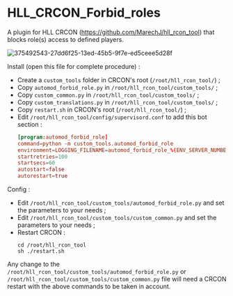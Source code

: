 # HLL_CRCON_Forbid_roles

A plugin for HLL CRCON (https://github.com/MarechJ/hll_rcon_tool)
that blocks role(s) access to defined players.

![375492543-27dd6f25-13ed-45b5-9f7e-ed5ceee5d28f](https://github.com/user-attachments/assets/2cdea1c1-0fcd-403b-8011-0a9bd217e3ad)

Install (open this file for complete procedure) :
- Create a `custom_tools` folder in CRCON's root (`/root/hll_rcon_tool/`) ;
- Copy `automod_forbid_role.py` in `/root/hll_rcon_tool/custom_tools/` ;
- Copy `custom_common.py` in `/root/hll_rcon_tool/custom_tools/` ;
- Copy `custom_translations.py` in `/root/hll_rcon_tool/custom_tools/` ;
- Copy `restart.sh` in CRCON's root (`/root/hll_rcon_tool/`) ;
- Edit `/root/hll_rcon_tool/config/supervisord.conf` to add this bot section : 
  ```conf
  [program:automod_forbid_role]
  command=python -m custom_tools.automod_forbid_role
  environment=LOGGING_FILENAME=automod_forbid_role_%(ENV_SERVER_NUMBER)s.log
  startretries=100
  startsecs=60
  autostart=false
  autorestart=true
  ```

Config :
- Edit `/root/hll_rcon_tool/custom_tools/automod_forbid_role.py` and set the parameters to your needs ;
- Edit `/root/hll_rcon_tool/custom_tools/custom_common.py` and set the parameters to your needs ;
- Restart CRCON :
  ```shell
  cd /root/hll_rcon_tool
  sh ./restart.sh
  ```
Any change to the `/root/hll_rcon_tool/custom_tools/automod_forbid_role.py` or `/root/hll_rcon_tool/custom_tools/custom_common.py` file will need a CRCON restart with the above commands to be taken in account.
